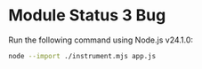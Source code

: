 # Module Status 3 Bug

Run the following command using Node.js v24.1.0:

```bash
node --import ./instrument.mjs app.js
```
